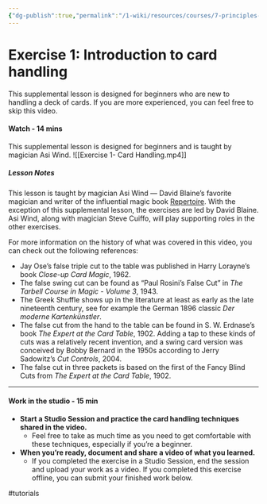 ```yaml
---
{"dg-publish":true,"permalink":"/1-wiki/resources/courses/7-principles-of-magic/exercise-1-introduction-to-card-handling/"}
---
```



# Exercise 1: Introduction to card handling

This supplemental lesson is designed for beginners who are new to handling a deck of cards. If you are more experienced, you can feel free to skip this video.


#### Watch - 14 mins
This supplemental lesson is designed for beginners and is taught by magician Asi Wind.
![[Exercise 1- Card Handling.mp4]]


##### Lesson Notes
This lesson is taught by magician Asi Wind — David Blaine’s favorite magician and writer of the influential magic book [Repertoire](https://www.asiwindstore.com/product-page-2/repertoirebook). With the exception of this supplemental lesson, the exercises are led by David Blaine. Asi Wind, along with magician Steve Cuiffo, will play supporting roles in the other exercises.

For more information on the history of what was covered in this video, you can check out the following references:

-   Jay Ose’s false triple cut to the table was published in Harry Lorayne’s book _Close-up Card Magic_, 1962.
-   The false swing cut can be found as “Paul Rosini’s False Cut” in _The Tarbell Course in Magic - Volume 3_, 1943.
-   The Greek Shuffle shows up in the literature at least as early as the late nineteenth century, see for example the German 1896 classic _Der moderne Kartenkünstler_.
-   The false cut from the hand to the table can be found in S. W. Erdnase’s book _The Expert at the Card Table_, 1902. Adding a tap to these kinds of cuts was a relatively recent invention, and a swing card version was conceived by Bobby Bernard in the 1950s according to Jerry Sadowitz’s _Cut Controls_, 2004.
-   The false cut in three packets is based on the first of the Fancy Blind Cuts from _The Expert at the Card Table_, 1902.

---

#### Work in the studio - 15 min

-   **Start a Studio Session and practice the card handling techniques shared in the video.**
    -   Feel free to take as much time as you need to get comfortable with these techniques, especially if you’re a beginner.
-   **When you’re ready, document and share a video of what you learned.**
    -   If you completed the exercise in a Studio Session, end the session and upload your work as a video. If you completed this exercise offline, you can submit your finished work below.



#tutorials 
